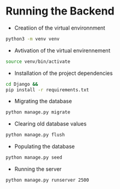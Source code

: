 # Running the Backend

- Creatiion of the virtual environnment

```bash
python3 -m venv venv
```

- Avtivation of the virtual envirennement

```bash
source venv/bin/activate
```

- Installation of the project dependencies

```bash
cd Django &&
pip install -r requirements.txt
```

- Migrating the database

```bash
python manage.py migrate
```

- Clearing old database values

```bash
python manage.py flush
```
- Populating the database

```bash
python manage.py seed
```
- Running the server
```bash
python manage.py runserver 2500
```

